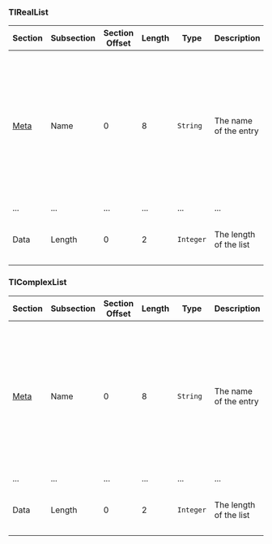 ### TIRealList
<table>
    <thead>
        <tr>
            <th>Section</th>
            <th>Subsection</th>
            <th>Section Offset</th>
            <th>Length</th>
            <th>Type</th>
            <th>Description</th>
            <th>Notes</th>
        </tr>
    </thead>
    <tbody>
        <tr>
            <td><a href=Var-Files#TIEntry>Meta</a></td>
            <td>Name</td>
            <td>0</td>
            <td>8</td>
            <td><code>String</code></td>
            <td>The name of the entry</td>
            <td>
                <ul>
                    <li>Must be 1 to 5 characters in length
                    <li>Can include any characters A-Z, 0-9, or Θ
                    <li>Cannot start with a digit
                </ul>
            </td>
        </tr>
        <tr>
            <td>...</td>
            <td>...</td>
            <td>...</td>
            <td>...</td>
            <td>...</td>
            <td>...</td>
            <td>...</td>
        </tr>
        <tr>
            <td rowspan=1>Data</td>
            <td>Length</td>
            <td>0</td>
            <td>2</td>
            <td><code>Integer</code></td>
            <td>The length of the list</td>
            <td>
                <ul>
                    <li>Cannot exceed 999
                </ul>
            </td>
        </tr>
    </tbody>
</table>

### TIComplexList
<table>
    <thead>
        <tr>
            <th>Section</th>
            <th>Subsection</th>
            <th>Section Offset</th>
            <th>Length</th>
            <th>Type</th>
            <th>Description</th>
            <th>Notes</th>
        </tr>
    </thead>
    <tbody>
        <tr>
            <td><a href=Var-Files#TIEntry>Meta</a></td>
            <td>Name</td>
            <td>0</td>
            <td>8</td>
            <td><code>String</code></td>
            <td>The name of the entry</td>
            <td>
                <ul>
                    <li>Must be 1 to 5 characters in length
                    <li>Can include any characters A-Z, 0-9, or Θ
                    <li>Cannot start with a digit
                </ul>
            </td>
        </tr>
        <tr>
            <td>...</td>
            <td>...</td>
            <td>...</td>
            <td>...</td>
            <td>...</td>
            <td>...</td>
            <td>...</td>
        </tr>
        <tr>
            <td rowspan=1>Data</td>
            <td>Length</td>
            <td>0</td>
            <td>2</td>
            <td><code>Integer</code></td>
            <td>The length of the list</td>
            <td>
                <ul>
                    <li>Cannot exceed 999
                </ul>
            </td>
        </tr>
    </tbody>
</table>

